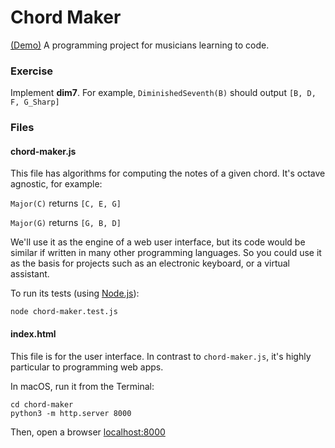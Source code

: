 # Chord Maker 

[(Demo)](https://ericfortis.github.io/web-projects/chord-maker/)
A programming project for musicians learning to code.

### Exercise

Implement __dim7__. For example, `DiminishedSeventh(B)` should output `[B, D, F, G_Sharp]`


### Files

#### chord-maker.js
This file has algorithms for computing the notes of
a given chord. It's octave agnostic, for example:

`Major(C)` returns `[C, E, G]`

`Major(G)` returns `[G, B, D]`

We'll use it as the engine of a web user interface, but its code would be
similar if written in many other programming languages. So you could use it as
the basis for projects such as an electronic keyboard, or a virtual assistant.

To run its tests (using [Node.js](https://nodejs.org/)):
```shell
node chord-maker.test.js
```

#### index.html
This file is for the user interface. In contrast to
`chord-maker.js`, it's highly particular to programming web apps.

In macOS, run it from the Terminal:
```shell
cd chord-maker
python3 -m http.server 8000
```
Then, open a browser [localhost:8000](http://localhost:8000)



